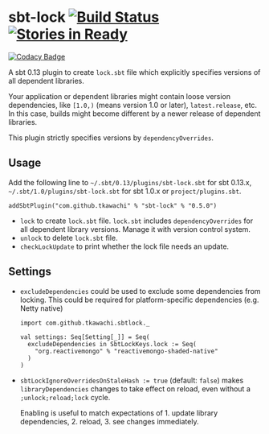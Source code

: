 # sbt-lock [![Build Status](https://secure.travis-ci.org/tkawachi/sbt-lock.png?branch=master)](http://travis-ci.org/tkawachi/sbt-lock) [![Stories in Ready](https://badge.waffle.io/tkawachi/sbt-lock.png?label=ready&title=Ready)](https://waffle.io/tkawachi/sbt-lock)
[![Codacy Badge](https://www.codacy.com/project/badge/6f20cdcdf27d4e8a9cbbe47385382c44)](https://www.codacy.com/app/tkawachi/sbt-lock)

A sbt 0.13 plugin to create `lock.sbt` file which explicitly specifies
versions of all dependent libraries.

Your application or dependent libraries might contain loose version
dependencies, like `[1.0,)` (means version 1.0 or later),
`latest.release`, etc.
In this case, builds might become different by a newer release of
dependent libraries.

This plugin strictly specifies versions by `dependencyOverrides`.

## Usage

Add the following line to `~/.sbt/0.13/plugins/sbt-lock.sbt` for sbt 0.13.x,
`~/.sbt/1.0/plugins/sbt-lock.sbt` for sbt 1.0.x or `project/plugins.sbt`.

```
addSbtPlugin("com.github.tkawachi" % "sbt-lock" % "0.5.0")
```

* `lock` to create `lock.sbt` file.
  `lock.sbt` includes `dependencyOverrides` for all dependent library versions.
  Manage it with version control system.
* `unlock` to delete `lock.sbt` file.
* `checkLockUpdate` to print whether the lock file needs an update.

## Settings

* `excludeDependencies` could be used to exclude some dependencies from locking. This could be required for platform-specific dependencies (e.g. Netty native)

    ```
    import com.github.tkawachi.sbtlock._
    
    val settings: Seq[Setting[_]] = Seq(
      excludeDependencies in SbtLockKeys.lock := Seq(
        "org.reactivemongo" % "reactivemongo-shaded-native"
      )
    )
    ```

* `sbtLockIgnoreOverridesOnStaleHash := true` (default: `false`) makes `libraryDependencies` 
    changes to take effect on reload, even without a `;unlock;reload;lock` cycle.
    
    Enabling is useful to match expectations of 1. update library dependencies, 2. reload, 3. see changes immediately.
